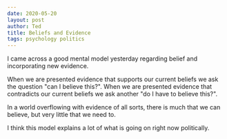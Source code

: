 ```yaml
---
date: 2020-05-20
layout: post
author: Ted
title: Beliefs and Evidence
tags: psychology politics
---
```

I came across a good mental model yesterday regarding belief and incorporating new evidence.

When we are presented evidence that supports our current beliefs we ask the question "can I believe this?". When we are presented evidence that contradicts our current beliefs we ask another "do I have to believe this?". 

In a world overflowing with evidence of all sorts, there is much that we can believe, but very little that we need to.

I think this model explains a lot of what is going on right now politically.
